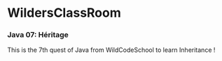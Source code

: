 # WildersClassRoom

### Java 07: Héritage

This is the 7th quest of Java from WildCodeSchool to learn Inheritance !
